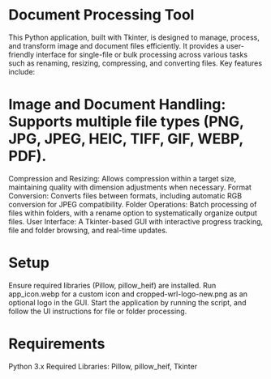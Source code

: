 # Document Processing Tool
This Python application, built with Tkinter, is designed to manage, process, and transform image and document files efficiently. It provides a user-friendly interface for single-file or bulk processing across various tasks such as renaming, resizing, compressing, and converting files. Key features include:

# Image and Document Handling: Supports multiple file types (PNG, JPG, JPEG, HEIC, TIFF, GIF, WEBP, PDF).
Compression and Resizing: Allows compression within a target size, maintaining quality with dimension adjustments when necessary.
Format Conversion: Converts files between formats, including automatic RGB conversion for JPEG compatibility.
Folder Operations: Batch processing of files within folders, with a rename option to systematically organize output files.
User Interface: A Tkinter-based GUI with interactive progress tracking, file and folder browsing, and real-time updates.

# Setup
Ensure required libraries (Pillow, pillow_heif) are installed. Run app_icon.webp for a custom icon and cropped-wrl-logo-new.png as an optional logo in the GUI. Start the application by running the script, and follow the UI instructions for file or folder processing.

# Requirements
Python 3.x
Required Libraries: Pillow, pillow_heif, Tkinter
